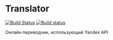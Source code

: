# Translator
[![Build Status](https://travis-ci.org/hmaster20/Translator.svg?branch=master)](https://travis-ci.org/hmaster20/Translator)
[![Build status](https://ci.appveyor.com/api/projects/status/vdf0oftkesbvemds?svg=true)](https://ci.appveyor.com/project/hmaster20/translator)

Онлайн переводчик, использующий Yandex API
